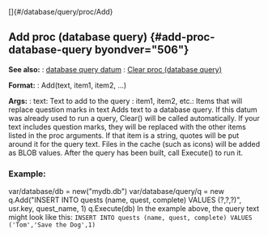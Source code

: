 []{#/database/query/proc/Add}
  ## Add proc (database query) {#add-proc-database-query byondver="506"}
  **See also:**
  :   [database query datum](ref/database/query)
  :   [Clear proc (database query)](ref/database/query/proc/Clear)
  <!-- -->
  **Format:**
  :   Add(text, item1, item2, \...)
  <!-- -->
  **Args:**
  :   text: Text to add to the query
  :   item1, item2, etc.: Items that will replace question marks in text
  Adds text to a database query. If this datum was already used to run a
  query, Clear() will be called automatically.
  If your text includes question marks, they will be replaced with the
  other items listed in the proc arguments. If that item is a string,
  quotes will be put around it for the query text. Files in the cache
  (such as icons) will be added as BLOB values.
  After the query has been built, call Execute() to run it.
  ### Example:
  var/database/db = new(\"mydb.db\") var/database/query/q = new
  q.Add(\"INSERT INTO quests (name, quest, complete) VALUES (?,?,?)\",
  usr.key, quest_name, 1) q.Execute(db)
  In the example above, the query text might look like this:
  `INSERT INTO quests (name, quest, complete) VALUES ('Tom','Save the Dog',1)`